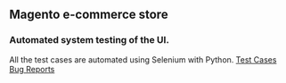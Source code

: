 ## Magento e-commerce store
### Automated system testing of the UI.
All the test cases are automated using Selenium with Python.
<a href="https://docs.google.com/spreadsheets/d/1SreorEqQ0VUi9BSyELRjxEmTL_gwj6BZ/edit?usp=sharing&ouid=103521901175705908532&rtpof=true&sd=true">Test Cases</a>
<a href="https://docs.google.com/spreadsheets/d/1p0FBwl6TLpQLwBbGKHgj0Tb8UJLT7aNV/edit?usp=sharing&ouid=103521901175705908532&rtpof=true&sd=true">Bug Reports</a>
